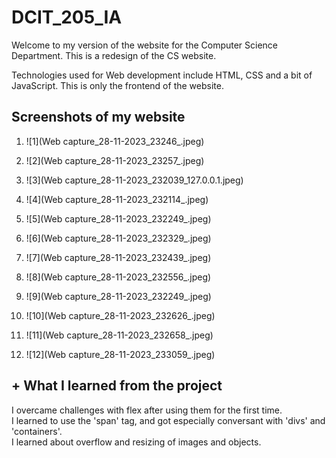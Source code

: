 # DCIT_205_IA

Welcome to my version of the website for the Computer Science Department. 
This is a redesign of the CS website.

Technologies used for Web development include HTML, CSS and a bit of JavaScript.
This is only the frontend of the website.

## Screenshots of my website

1. ![1](Web capture_28-11-2023_23246_.jpeg)

2. ![2](Web capture_28-11-2023_23257_.jpeg)

3. ![3](Web capture_28-11-2023_232039_127.0.0.1.jpeg)

4. ![4](Web capture_28-11-2023_232114_.jpeg)

5. ![5](Web capture_28-11-2023_232249_.jpeg)

6. ![6](Web capture_28-11-2023_232329_.jpeg)

7. ![7](Web capture_28-11-2023_232439_.jpeg)

8. ![8](Web capture_28-11-2023_232556_.jpeg)

9. ![9](Web capture_28-11-2023_232249_.jpeg)

10. ![10](Web capture_28-11-2023_232626_.jpeg)

11. ![11](Web capture_28-11-2023_232658_.jpeg)

12. ![12](Web capture_28-11-2023_233059_.jpeg)


## + What I learned from the project
I overcame challenges with flex after using them for the first time.<br>
I learned to use the 'span' tag, and got especially conversant with 'divs' and 'containers'.<br>
I learned about overflow and resizing of images and objects.

